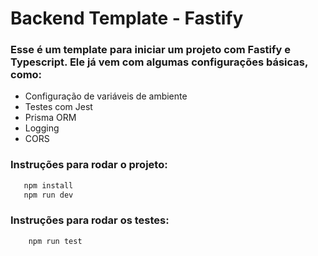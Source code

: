 # Backend Template - Fastify

### Esse é um template para iniciar um projeto com Fastify e Typescript. Ele já vem com algumas configurações básicas, como:

- Configuração de variáveis de ambiente
- Testes com Jest
- Prisma ORM
- Logging
- CORS

### Instruções para rodar o projeto:

```bash
   npm install
   npm run dev
```

### Instruções para rodar os testes:

```bash
    npm run test
```
